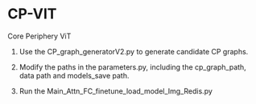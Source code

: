 # CP-VIT
Core Periphery ViT

1. Use the CP_graph_generatorV2.py to generate candidate CP graphs.

2. Modify the paths in the parameters.py, including the cp_graph_path, data path and models_save path.

3. Run the Main_Attn_FC_finetune_load_model_Img_Redis.py
